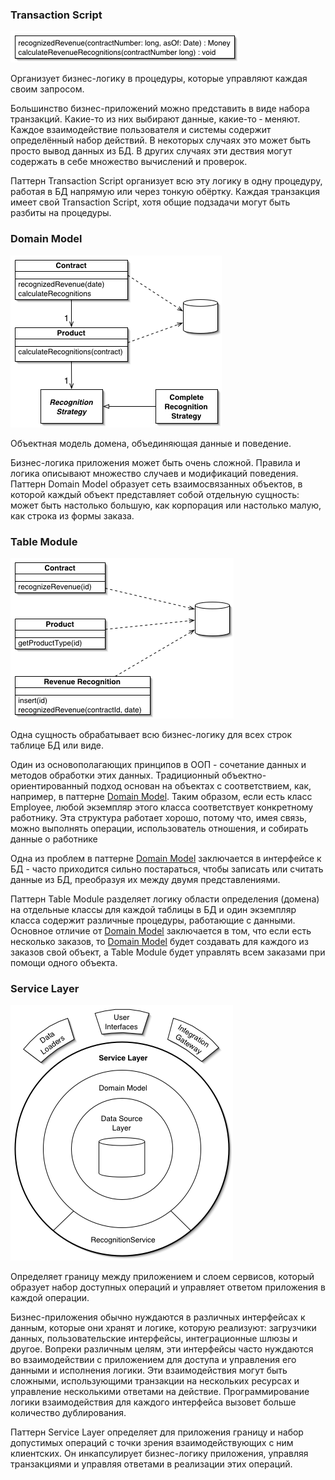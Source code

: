 ### Transaction Script

![Паттерн проектирования Transaction Script](.domain-logic-images/transaction-script.gif)

Организует бизнес-логику в процедуры, которые управляют каждая своим запросом.

Большинство бизнес-приложений можно представить в виде набора  транзакций. Какие-то из них выбирают данные, какие-то ‐ меняют. Каждое  взаимодействие пользователя и системы содержит определённый набор  действий. В некоторых случаях это может быть просто вывод данных из БД. В других случаях эти дествия могут содержать в себе множество вычислений и проверок.

Паттерн Transaction Script организует всю эту логику в одну процедуру, работая в БД напрямую или через тонкую обёртку. Каждая транзакция имеет свой Transaction Script, хотя общие подзадачи могут быть разбиты на процедуры.


### Domain Model

![Паттерн проектирования Domain Model](.domain-logic-images/domain-model.gif)

Объектная модель домена, объединяющая данные и поведение.

Бизнес-логика приложения может быть очень сложной. Правила и логика описывают множество случаев и модификаций поведения. Паттерн Domain Model образует сеть взаимосвязанных объектов, в  которой каждый объект представляет собой отдельную сущность:  может быть настолько большую, как корпорация или настолько малую, как строка из формы заказа.


### Table Module

![Паттерн проектирования Table Module](.domain-logic-images/table-module.gif)

Одна сущность обрабатывает всю бизнес-логику для всех строк таблице БД или виде.

Один из основополагающих принципов в ООП - сочетание данных и методов обработки этих данных. Традиционный объектно-ориентированный подход  основан на объектах с соответствием, как, например, в паттерне [Domain Model](http://design-pattern.ru/patterns/domain-model.html). Таким образом, если есть класс Employee, любой экземпляр этого класса  соответствует конкретному работнику. Эта структура работает хорошо,  потому что, имея связь, можно выполнять операции, использователь  отношения, и собирать данные о работнике

Одна из проблем в паттерне [Domain Model](http://design-pattern.ru/patterns/domain-model.html) заключается в интерфейсе к БД - часто приходится сильно постараться, чтобы записать или  считать данные из БД, преобразуя их между двумя представлениями.

Паттерн Table Module разделяет логику области определения (домена) на отдельные классы для  каждой таблицы в БД и один экземпляр класса содержит различные  процедуры, работающие с данными. Основное отличие от [Domain Model](http://design-pattern.ru/patterns/domain-model.html) заключается в том, что если есть несколько заказов, то [Domain Model](http://design-pattern.ru/patterns/domain-model.html) будет создавать для каждого из заказов свой объект, а Table Module будет управлять всем заказами при помощи одного объекта.


### Service Layer

![Паттерн проектирования Service Layer](.domain-logic-images/service-layer.gif)

Определяет границу между приложением и слоем сервисов, который  образует набор доступных операций и управляет ответом приложения в  каждой операции.

Бизнес-приложения обычно нуждаются в различных интерфейсах к данным,  которые они хранят и логике, которую реализуют: загрузчики данных,  пользовательские интерфейсы, интеграционные шлюзы и другое. Вопреки  различным целям, эти интерфейсы часто нуждаются во взаимодействии с  приложением для доступа и управления его данными и исполнения логики.  Эти взаимодействия могут быть сложными, использующими транзакции на  нескольких ресурсах и управление несколькими ответами на действие.  Программирование логики взаимодействия для каждого интерфейса вызовет  больше количество дублирования.

Паттерн Service Layer определяет для приложения границу и набор допустимых операций с точки  зрения взаимодействующих с ним клиентских. Он инкапсулирует  бизнес-логику приложения, управляя транзакциями и управляя ответами в  реализации этих операций.